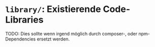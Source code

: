 # `library/`: Existierende Code-Libraries

TODO: Dies sollte wenn irgend möglich durch composer-, oder npm-Dependencies
ersetzt werden.
